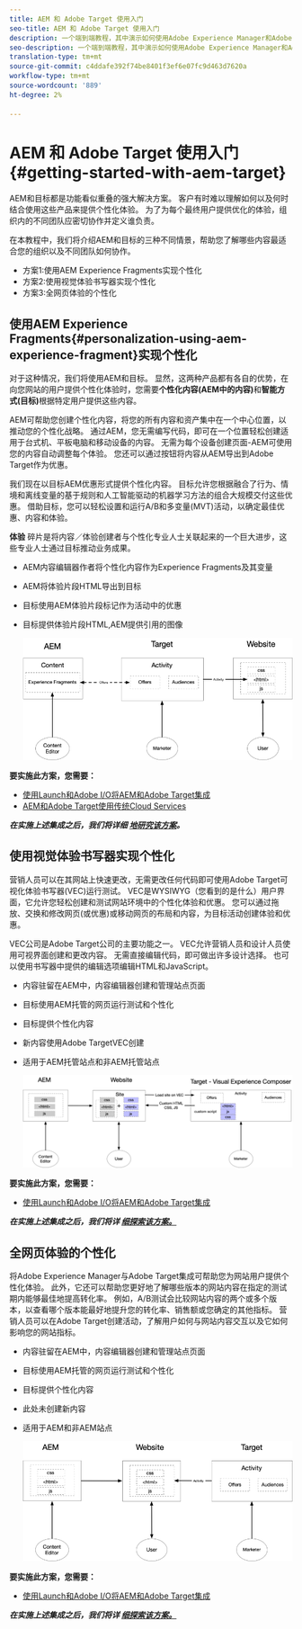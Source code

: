 ```yaml
---
title: AEM 和 Adobe Target 使用入门
seo-title: AEM 和 Adobe Target 使用入门
description: 一个端到端教程，其中演示如何使用Adobe Experience Manager和Adobe Target创建和提供个性化体验。 在本教程中，您还将学习端到端流程中涉及的不同角色以及他们如何相互协作
seo-description: 一个端到端教程，其中演示如何使用Adobe Experience Manager和Adobe Target创建和提供个性化体验。 在本教程中，您还将学习端到端流程中涉及的不同角色以及他们如何相互协作
translation-type: tm+mt
source-git-commit: c4ddafe392f74be8401f3ef6e07fc9d463d7620a
workflow-type: tm+mt
source-wordcount: '889'
ht-degree: 2%

---
```



# AEM 和 Adobe Target 使用入门 {#getting-started-with-aem-target}

AEM和目标都是功能看似重叠的强大解决方案。 客户有时难以理解如何以及何时结合使用这些产品来提供个性化体验。 为了为每个最终用户提供优化的体验，组织内的不同团队应密切协作并定义谁负责。

在本教程中，我们将介绍AEM和目标的三种不同情景，帮助您了解哪些内容最适合您的组织以及不同团队如何协作。

* 方案1:使用AEM Experience Fragments实现个性化
* 方案2:使用视觉体验书写器实现个性化
* 方案3:全网页体验的个性化

## 使用AEM Experience Fragments{#personalization-using-aem-experience-fragment}实现个性化

对于这种情况，我们将使用AEM和目标。 显然，这两种产品都有各自的优势，在向您网站的用户提供个性化体验时，您需要&#x200B;**个性化内容(AEM中的内容)**&#x200B;和&#x200B;**智能方式(目标)**&#x200B;根据特定用户提供这些内容。

AEM可帮助您创建个性化内容，将您的所有内容和资产集中在一个中心位置，以推动您的个性化战略。 通过AEM，您无需编写代码，即可在一个位置轻松创建适用于台式机、平板电脑和移动设备的内容。 无需为每个设备创建页面-AEM可使用您的内容自动调整每个体验。 您还可以通过按钮将内容从AEM导出到Adobe Target作为优惠。

我们现在以目标AEM优惠形式提供个性化内容。 目标允许您根据融合了行为、情境和离线变量的基于规则和人工智能驱动的机器学习方法的组合大规模交付这些优惠。  借助目标，您可以轻松设置和运行A/B和多变量(MVT)活动，以确定最佳优惠、内容和体验。

**体验** 碎片是将内容／体验创建者与个性化专业人士关联起来的一个巨大进步，这些专业人士通过目标推动业务成果。

* AEM内容编辑器作者将个性化内容作为Experience Fragments及其变量
* AEM将体验片段HTML导出到&#x200B;目标
* 目标&#x200B;使用AEM体验片段标记作为活动中的优惠
* 目标提供体验片段HTML,AEM提供引用的图像

   ![使用体验片段图表实现个性化](assets/personalization-use-case-1/use-case-1-diagram.png)

**要实施此方案，您需要：**

* [使用Launch和Adobe I/O将AEM和Adobe Target集成](./implementation.md#integrating-aem-target-options)
* [AEM和Adobe Target使用传统Cloud Services](./implementation.md#integrating-aem-target-options)

***在实施上述集成之后，我们将详细 [地研究该方案](./personalization-use-case-1.md)。***

## 使用视觉体验书写器实现个性化

营销人员可以在其网站上快速更改，无需更改任何代码即可使用Adobe Target可视化体验书写器(VEC)运行测试。 VEC是WYSIWYG（您看到的是什么）用户界面，它允许您轻松创建和测试网站环境中的个性化体验和优惠。 您可以通过拖放、交换和修改网页(或优惠)或移动网页的布局和内容，为目标活动创建体验和优惠。

VEC公司是Adobe Target公司的主要功能之一。 VEC允许营销人员和设计人员使用可视界面创建和更改内容。 无需直接编辑代码，即可做出许多设计选择。 也可以使用书写器中提供的编辑选项编辑HTML和JavaScript。

* 内容驻留在AEM中，内容编辑器创建和管理站点页面
* 目标使用AEM托管的网页运行测试和个性化
* 目标提供个性化内容
* 新内容使用Adobe TargetVEC创建
* 适用于AEM托管站点和非AEM托管站点

   ![使用可视体验书写器图表实现个性化](assets/personalization-use-case-3/use-case-diagram-3.png)

**要实施此方案，您需要：**

* [使用Launch和Adobe I/O将AEM和Adobe Target集成](./implementation.md#integrating-aem-target-options)

***在实施上述集成之后，我们将详 [细探索该方案。](./personalization-use-case-3.md)***

## 全网页体验的个性化

将Adobe Experience Manager与Adobe Target集成可帮助您为网站用户提供个性化体验。 此外，它还可以帮助您更好地了解哪些版本的网站内容在指定的测试期内能够最佳地提高转化率。 例如，A/B测试会比较网站内容的两个或多个版本，以查看哪个版本能最好地提升您的转化率、销售额或您确定的其他指标。 营销人员可以在Adobe Target创建活动，了解用户如何与网站内容交互以及它如何影响您的网站指标。

* 内容驻留在AEM中，内容编辑器创建和管理站点页面
* 目标使用AEM托管的网页运行测试和个性化
* 目标提供个性化内容
* 此处未创建新内容
* 适用于AEM和非AEM站点

   ![图](assets/personalization-use-case-2/use-case-2-diagram.png)

**要实施此方案，您需要：**

* [使用Launch和Adobe I/O将AEM和Adobe Target集成](./implementation.md#integrating-aem-target-options)

***在实施上述集成之后，我们将详 [细探索该方案。](./personalization-use-case-2.md)***
